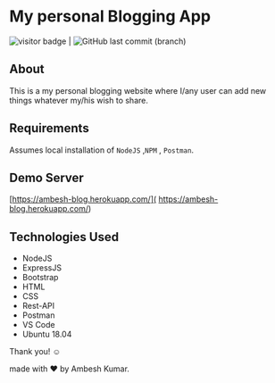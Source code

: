 # My personal Blogging App
<img src= "https://visitor-badge.laobi.icu/badge?page_id=201851019-iiitv/Ambesh-Blog" alt="visitor badge"/> |  ![GitHub last commit (branch)](https://img.shields.io/github/last-commit/201851019-iiitv/Ambesh-Blog/main)

## About 

This is a  my personal blogging website where I/any user can add  new things whatever my/his wish to share.


## Requirements

Assumes local installation of  `NodeJS` ,`NPM` , `Postman`.

## Demo Server

[https://ambesh-blog.herokuapp.com/]( https://ambesh-blog.herokuapp.com/)   

## Technologies Used
* NodeJS
* ExpressJS
* Bootstrap
* HTML
* CSS
* Rest-API
* Postman
* VS Code
* Ubuntu 18.04



Thank you! ☺️

made with ❤️ by Ambesh Kumar.
